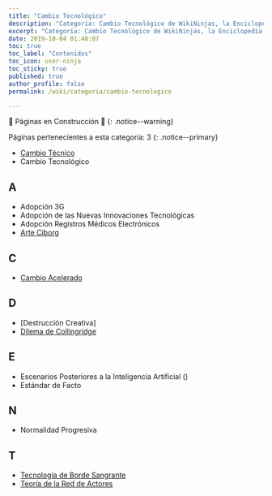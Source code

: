 ```yaml
---
title: "Cambio Tecnológico"
description: "Categoría: Cambio Tecnológico de WikiNinjas, la Enciclopedia Informática Tecnológica"
excerpt: "Categoría: Cambio Tecnológico de WikiNinjas, la Enciclopedia Informática Tecnológica"
date: 2019-10-04 01:40:07
toc: true
toc_label: "Contenidos"
toc_icon: user-ninja
toc_sticky: true
published: true
author_profile: false
permalink: /wiki/categoria/cambio-tecnologico

---
```


🚧 Páginas en Construcción 🚧
{: .notice--warning}

Páginas pertenecientes a esta categoría: 3
{: .notice--primary}

- [Cambio Técnico](/wiki/cambio-tecnico) <!-- https://en.wikipedia.org/wiki/Technical_change -->
- Cambio Tecnológico <!-- https://en.wikipedia.org/wiki/Technological_change -->

## A

- Adopción 3G <!-- https://en.wikipedia.org/wiki/3G_adoption -->
- Adopción de las Nuevas Innovaciones Tecnológicas <!-- https://en.wikipedia.org/wiki/Consumer_adoption_of_technological_innovations -->
- Adopción Registros Médicos Electrónicos <!-- https://en.wikipedia.org/wiki/Adoption_of_Electronic_Medical_Records_in_U.S._Hospitals -->
- [Arte Cíborg](/wiki/arte-ciborg)

## C

- [Cambio Acelerado](https://es.wikipedia.org/wiki/Ley_de_rendimientos_acelerados "Cambio Acelerado, desde la Wikipedia en Español")

## D

- [Destrucción Creativa] <!-- https://en.wikipedia.org/wiki/Creative_destruction -->
- [Dilema de Collingridge]() <!-- https://en.wikipedia.org/wiki/Collingridge_dilemma -->

## E

- Escenarios Posteriores a la Inteligencia Artificial () <!-- https://en.wikipedia.org/wiki/AI_aftermath_scenarios -->
- Estándar de Facto <!-- https://en.wikipedia.org/wiki/De_facto_standard -->

## N

- Normalidad Progresiva <!-- https://en.wikipedia.org/wiki/Creeping_normality -->

## T

- [Tecnología de Borde Sangrante](https://es.wikipedia.org/wiki/Bleeding_edge_technology)
- [Teoría de la Red de Actores](https://es.wikipedia.org/wiki/Teor%C3%ADa_del_Actor-Red)


<!-- TODOS LOS CONTENIDOS DE LA CATEGORIA DE LOS CAMBIOS DE TECNOLOGIA ME HE QUEDADO POR LA D, AHORA VOY A TRADUCIR XD XD XD -->
<!-- https://en.wikipedia.org/wiki/Category:Technological_change -->